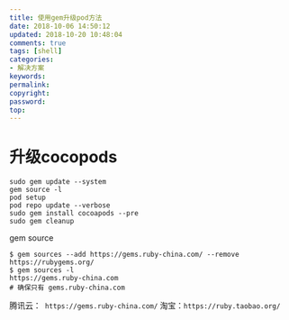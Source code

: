 ```yaml
---
title: 使用gem升级pod方法
date: 2018-10-06 14:50:12
updated: 2018-10-20 10:48:04
comments: true
tags: [shell]
categories:
- 解决方案
keywords: 
permalink: 
copyright: 
password: 
top:   
---
```

# 升级cocopods
```shell
sudo gem update --system
gem source -l
pod setup
pod repo update --verbose
sudo gem install cocoapods --pre
sudo gem cleanup
```
gem source
```
$ gem sources --add https://gems.ruby-china.com/ --remove https://rubygems.org/
$ gem sources -l
https://gems.ruby-china.com
# 确保只有 gems.ruby-china.com
```
腾讯云：` https://gems.ruby-china.com/`
淘宝：`https://ruby.taobao.org/`
